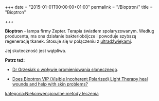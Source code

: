 +++
date = "2015-01-01T00:00:00+01:00"
permalink = "/Bioptron/"
title = "Bioptron"

+++

**Bioptron** - lampa firmy Zepter. Terapia światłem spolaryzowanym. Według producenta, ma ona działanie bakteriobójcze i powoduje szybszą regenerację tkanek. Stosuje się w połączeniu z [ultradźwiękami](/atopedia/ultradźwięki "wikilink").

Jej skuteczność jest wątpliwa.

**Patrz też:**

-   [Dr Grzesiak o wpływie promieniowania słonecznego](/Wykład_dr_Ireny_Grzesiak#Wp.C5.82yw_promieniowania_s.C5.82onecznego "wikilink").

<!-- -->

-   [Does Bioptron VIP (Visible Incoherent Polarized) Light Therapy heal wounds and help with skin problems?](http://skeptics.stackexchange.com/questions/5017/does-bioptron-vip-visible-incoherent-polarized-light-therapy-heal-wounds-and-h)

[kategoria:Niekonwencjonalne metody leczenia](/atopedia/kategoria:Niekonwencjonalne_metody_leczenia "wikilink")